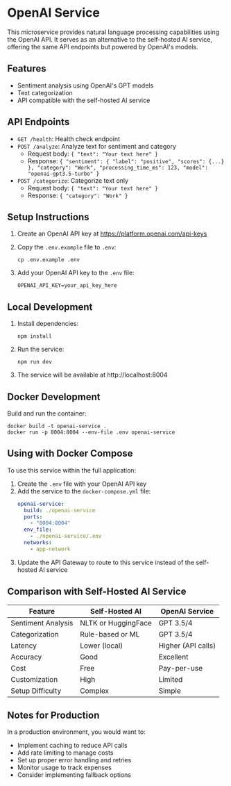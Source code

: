# OpenAI Service

This microservice provides natural language processing capabilities using the OpenAI API. It serves as an alternative to the self-hosted AI service, offering the same API endpoints but powered by OpenAI's models.

## Features

- Sentiment analysis using OpenAI's GPT models
- Text categorization
- API compatible with the self-hosted AI service

## API Endpoints

- `GET /health`: Health check endpoint
- `POST /analyze`: Analyze text for sentiment and category
  - Request body: `{ "text": "Your text here" }`
  - Response: `{ "sentiment": { "label": "positive", "scores": {...} }, "category": "Work", "processing_time_ms": 123, "model": "openai-gpt3.5-turbo" }`
- `POST /categorize`: Categorize text only
  - Request body: `{ "text": "Your text here" }`
  - Response: `{ "category": "Work" }`

## Setup Instructions

1. Create an OpenAI API key at https://platform.openai.com/api-keys

2. Copy the `.env.example` file to `.env`:
   ```
   cp .env.example .env
   ```

3. Add your OpenAI API key to the `.env` file:
   ```
   OPENAI_API_KEY=your_api_key_here
   ```

## Local Development

1. Install dependencies:
   ```
   npm install
   ```

2. Run the service:
   ```
   npm run dev
   ```

3. The service will be available at http://localhost:8004

## Docker Development

Build and run the container:
```
docker build -t openai-service .
docker run -p 8004:8004 --env-file .env openai-service
```

## Using with Docker Compose

To use this service within the full application:

1. Create the `.env` file with your OpenAI API key
2. Add the service to the `docker-compose.yml` file:
   ```yaml
   openai-service:
     build: ./openai-service
     ports:
       - "8004:8004"
     env_file:
       - ./openai-service/.env
     networks:
       - app-network
   ```
3. Update the API Gateway to route to this service instead of the self-hosted AI service

## Comparison with Self-Hosted AI Service

| Feature | Self-Hosted AI | OpenAI Service |
|---------|---------------|----------------|
| Sentiment Analysis | NLTK or HuggingFace | GPT 3.5/4 |
| Categorization | Rule-based or ML | GPT 3.5/4 |
| Latency | Lower (local) | Higher (API calls) |
| Accuracy | Good | Excellent |
| Cost | Free | Pay-per-use |
| Customization | High | Limited |
| Setup Difficulty | Complex | Simple |

## Notes for Production

In a production environment, you would want to:
- Implement caching to reduce API calls
- Add rate limiting to manage costs
- Set up proper error handling and retries
- Monitor usage to track expenses
- Consider implementing fallback options 